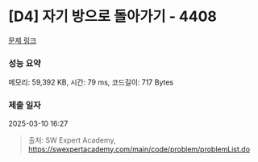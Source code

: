 # [D4] 자기 방으로 돌아가기 - 4408 

[문제 링크](https://swexpertacademy.com/main/code/problem/problemDetail.do?contestProbId=AWNcJ2sapZMDFAV8) 

### 성능 요약

메모리: 59,392 KB, 시간: 79 ms, 코드길이: 717 Bytes

### 제출 일자

2025-03-10 16:27



> 출처: SW Expert Academy, https://swexpertacademy.com/main/code/problem/problemList.do